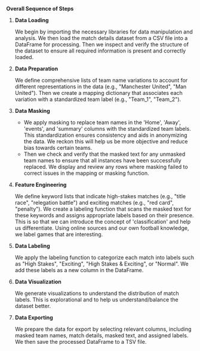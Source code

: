 **Overall Sequence of Steps**

1.  **Data Loading**
    
    We begin by importing the necessary libraries for data manipulation and analysis. 
We then load the match details dataset from a CSV file into a DataFrame for processing. 
Then we inspect and verify the structure of the dataset to ensure all required information is present and correctly loaded.
    
2.  **Data Preparation**
    
    We define comprehensive lists of team name variations to account for different representations in the data (e.g., "Manchester United", "Man United"). 
Then we create a mapping dictionary that associates each variation with a standardized team label (e.g., "Team_1", "Team_2").
    
3.  **Data Masking**
    
    - We apply masking to replace team names 
in the 'Home', 'Away', 'events', and 'summary' columns with the standardized team labels. 
This standardization ensures consistency and aids in anonymizing the data. 
We reckon this will help us be more objective and reduce bias towards certain teams.
    - Then we check and verify that the masked text for any unmasked team names to ensure that all instances have been successfully replaced. 
We display and review any rows where masking failed to correct issues in the mapping or masking function.
    
4.  **Feature Engineering**
    
    We define keyword lists that indicate high-stakes matches (e.g., "title race", "relegation battle") and exciting matches (e.g., "red card", "penalty"). 
We create a labeling function that scans the masked text for these keywords and assigns appropriate labels based on their presence.
This is so that we can introduce the concept of 'classification' and help us differentiate. Using online sources and our own football knowledge, we label games that are interesting.
    
5.  **Data Labeling**
    
    We apply the labeling function to categorize each match into labels such as "High Stakes", "Exciting", "High Stakes & Exciting", or "Normal". We add these labels as a new column in the DataFrame.
    
6.  **Data Visualization**
    
    We generate visualizations to understand the distribution of match labels. This is explorational and to help us understand/balance the dataset better.
    
7.  **Data Exporting**
 
    We prepare the data for export by selecting relevant columns, including masked team names, match details, masked text, and assigned labels. 
We then save the processed DataFrame to a TSV file.

